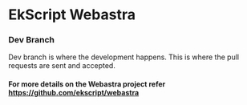 # EkScript Webastra

### Dev Branch

Dev branch is where the development happens. This is where the pull requests are sent and accepted.

#### For more details on the Webastra project refer https://github.com/ekscript/webastra
